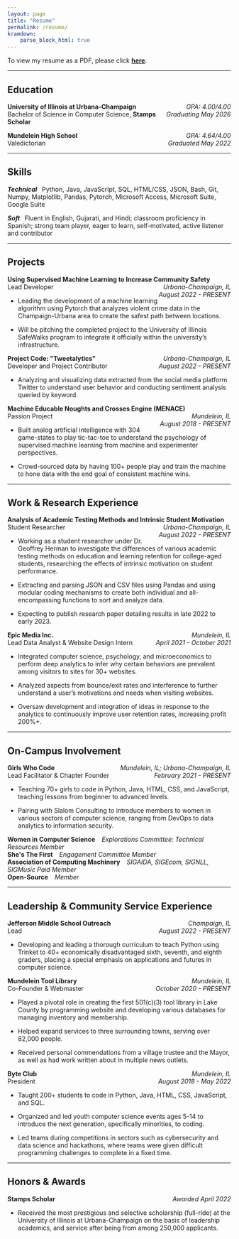 ```yaml
---
layout: page
title: "Resume"
permalink: /resume/
kramdown: 
    parse_block_html: true
---
```


To view my resume as a PDF, please click [**here**](https://drive.google.com/file/d/1NgaEg8yi5jFnYe_6F993KQjCZDz61Ctp/view?usp=sharing).

___
## Education
<p style="text-align:left;">
    <b>University of Illinois at Urbana-Champaign</b>
    <span style="float:right; text-align: right;">
        <i>GPA: 4.00/4.00</i>
        <br /><i>Graduating May 2026</i>
    </span>
    <br /> Bachelor of Science in Computer Science, <b style="font-color:rgb(77, 101, 28)">Stamps Scholar</b>
</p>

<p style="text-align:left;">
    <b>Mundelein High School</b>
    <span style="float:right; text-align: right;">
        <i>GPA: 4.64/4.00</i>
        <br /><i>Graduated May 2022</i>
    </span>
    <br />Valedictorian
</p>

---
## Skills
***Technical*** &ensp;Python, Java, JavaScript, SQL, HTML/CSS, JSON, Bash, Git, Numpy, Matplotlib, Pandas, Pytorch, Microsoft Access, Microsoft Suite, Google Suite

***Soft*** &ensp;Fluent in English, Gujarati, and Hindi; classroom proficiency in Spanish; strong team player, eager to learn, self-motivated, active listener and contributor

---
## Projects
<p style="text-align:left;">
    <b>Using Supervised Machine Learning to Increase Community Safety</b>
    <span style="float:right; text-align: right;">
        <i>Urbana-Champaign, IL</i>
        <br /><i>August 2022 - PRESENT</i>
    </span>
    <br /> Lead Developer
</p>

- Leading the development of a machine learning algorithm using Pytorch that analyzes violent crime data in the Champaign-Urbana area to create the safest path between locations.

- Will be pitching the completed project to the University of Illinois SafeWalks program to integrate it officially within the university’s infrastructure.

<p style="text-align:left;">
    <b>Project Code: "Tweetalytics"</b>
    <span style="float:right; text-align: right;">
        <i>Urbana-Champaign, IL</i>
        <br /><i>August 2022 - PRESENT</i>
    </span>
    <br /> Developer and Project Contributor
</p>

- Analyzing and visualizing data extracted from the social media platform Twitter to understand user behavior and conducting sentiment analysis queried by keyword.

<p style="text-align:left;">
    <b>Machine Educable Noughts and Crosses Engine (MENACE)</b>
    <span style="float:right; text-align: right;">
        <i>Mundelein, IL</i>
        <br /><i>August 2018 - PRESENT</i>
    </span>
    <br /> Passion Project
</p>

- Built analog artificial intelligence with 304 game-states to play tic-tac-toe to understand the psychology of supervised machine learning from machine and experimenter perspectives.
  
- Crowd-sourced data by having 100+ people play and train the machine to hone data with the end goal of consistent machine wins.

---
## Work & Research Experience
<p style="text-align:left;">
    <b>Analysis of Academic Testing Methods and Intrinsic Student Motivation</b>
    <span style="float:right; text-align: right;">
        <i>Urbana-Champaign, IL</i>
        <br /><i>August 2022 - PRESENT</i>
    </span>
    <br /> Student Researcher
</p>

- Working as a student researcher under Dr. Geoffrey Herman to investigate the differences of various academic testing methods on education and learning retention for college-aged students, researching the effects of intrinsic motivation on student performance.
  
- Extracting and parsing JSON and CSV files using Pandas and using modular coding mechanisms to create both individual and all-encompassing functions to sort and analyze data.
  
- Expecting to publish research paper detailing results in late 2022 to early 2023.

<p style="text-align:left;">
    <b>Epic Media Inc.</b>
    <span style="float:right; text-align: right;">
        <i>Mundelein, IL</i>
        <br /><i>April 2021 - October 2021</i>
    </span>
    <br /> Lead Data Analyst & Website Design Intern
</p>

- Integrated computer science, psychology, and microeconomics to perform deep analytics to infer why certain behaviors are prevalent among visitors to sites for 30+ websites.
  
- Analyzed aspects from bounce/exit rates and interference to further understand a user’s motivations and needs when visiting websites.
  
- Oversaw development and integration of ideas in response to the analytics to continuously improve user retention rates, increasing profit 200%+.

---
## On-Campus Involvement
<p style="text-align:left;">
    <b>Girls Who Code</b>
    <span style="float:right; text-align: right;">
        <i>Mundelein, IL; Urbana-Champaign, IL</i>
        <br /><i>February 2021 - PRESENT</i>
    </span>
    <br /> Lead Facilitator & Chapter Founder
</p>

- Teaching 70+ girls to code in Python, Java, HTML, CSS, and JavaScript, teaching lessons from beginner to advanced levels.

- Pairing with Slalom Consulting to introduce members to women in various sectors of computer science, ranging from DevOps to data analytics to information security.

<p>
<b>Women in Computer Science</b> &ensp; <i>Explorations Committee: Technical Resources Member</i>
<br /> <b>She's The First</b> &ensp; <i>Engagement Committee Member</i>
<br /> <b>Association of Computing Machinery</b> &ensp; <i>SIGAIDA, SIGEcom, SIGNLL, SIGMusic Paid Member</i>
<br /> <b>Open-Source</b> &ensp; <i>Member</i>
</p>

---
## Leadership & Community Service Experience
<p style="text-align:left;">
    <b>Jefferson Middle School Outreach</b>
    <span style="float:right; text-align: right;">
        <i>Champaign, IL</i>
        <br /><i>August 2022 - PRESENT</i>
    </span>
    <br /> Lead
</p>

- Developing and leading a thorough curriculum to teach Python using Trinket to 40+ economically disadvantaged sixth, seventh, and eighth graders, placing a special emphasis on applications and futures in computer science.

<p style="text-align:left;">
    <b>Mundelein Tool Library</b>
    <span style="float:right; text-align: right;">
        <i>Mundelein, IL</i>
        <br /><i>October 2020 - PRESENT</i>
    </span>
    <br /> Co-Founder & Webmaster
</p>

- Played a pivotal role in creating the first 501(c)(3) tool library in Lake County by programming website and developing various databases for managing inventory and membership.
  
- Helped expand services to three surrounding towns, serving over 82,000 people.

- Received personal commendations from a village trustee and the Mayor, as well as had work written about in multiple news outlets.

<p style="text-align:left;">
    <b>Byte Club</b>
    <span style="float:right; text-align: right;">
        <i>Mundelein, IL</i>
        <br /><i>August 2018 - May 2022</i>
    </span>
    <br /> President
</p>

- Taught 200+ students to code in Python, Java, HTML, CSS, JavaScript, and SQL.
  
- Organized and led youth computer science events ages 5-14 to introduce the next generation, specifically minorities, to coding.
  
- Led teams during competitions in sectors such as cybersecurity and data science and hackathons, where teams were given difficult programming challenges to complete in a fixed time.

---
## Honors & Awards
<p style="text-align:left;">
    <b>Stamps Scholar</b>
    <span style="float:right; text-align: right;">
        <i>Awarded April 2022</i>
    </span>
</p>

- Received the most prestigious and selective scholarship (full-ride) at the University of Illinois at Urbana-Champaign on the basis of leadership academics, and service after being from among 250,000 applicants.
